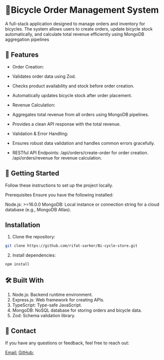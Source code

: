 # 🚴Bicycle Order Management System

A full-stack application designed to manage orders and inventory for bicycles. The system allows users to create orders, update bicycle stock automatically, and calculate total revenue efficiently using MongoDB aggregation pipelines

## 🌟 Features
- Order Creation:
 - Validates order data using Zod.
 - Checks product availability and stock before order creation.
 - Automatically updates bicycle stock after order placement.

- Revenue Calculation:
 - Aggregates total revenue from all orders using MongoDB pipelines.
 - Provides a clean API response with the total revenue.

- Validation & Error Handling:
 - Ensures robust data validation and handles common errors gracefully.
 
- RESTful API Endpoints:
/api/orders/create-order for order creation.
/api/orders/revenue for revenue calculation.

## 🚀 Getting Started
Follow these instructions to set up the project locally.

Prerequisites
Ensure you have the following installed:

Node.js: >=16.0.0
MongoDB: Local instance or connection string for a cloud database (e.g., MongoDB Atlas).

## Installation
1. Clone the repository:
```bash
git clone https://github.com/rifat-sarker/Bi-cycle-store.git
```

2. Install dependencies:
```bash
npm install
```

## 🛠️ Built With
1. Node.js: Backend runtime environment.
2. Express.js: Web framework for creating APIs.
3. TypeScript: Type-safe JavaScript.
4. MongoDB: NoSQL database for storing orders and bicycle data.
5. Zod: Schema validation library.

## 📧 Contact
If you have any questions or feedback, feel free to reach out:

[Email:](rifatswd@gmail.com)
[GitHub:](https://github.com/rifat-sarker)
